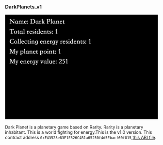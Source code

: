 ### DarkPlanets_v1 

![All the DarkPlanet_v1](/darkplanet.jpeg)

Dark Planet is a planetary game based on Rarity. Rarity is a planetary inhabitant. This is a world fighting for energy.This is the v1.0 version.
This contract address
```0xF43523e83E1E526C4B1a65250f4d5Ebacf60f815```,[this ABI file](/abi/DarkPlanet.json).